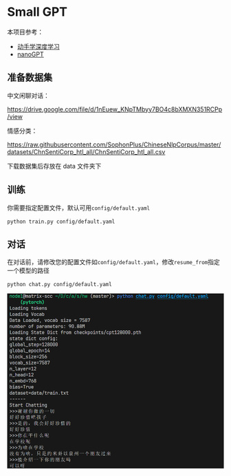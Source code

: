 # Small GPT

本项目参考：
- [动手学深度学习](https://zh.d2l.ai/)
- [nanoGPT](https://github.com/karpathy/nanoGPT)

## 准备数据集

中文闲聊对话：

https://drive.google.com/file/d/1nEuew_KNpTMbyy7BO4c8bXMXN351RCPp/view

情感分类：

https://raw.githubusercontent.com/SophonPlus/ChineseNlpCorpus/master/datasets/ChnSentiCorp_htl_all/ChnSentiCorp_htl_all.csv 

下载数据集后存放在 data 文件夹下

## 训练

你需要指定配置文件，默认可用`config/default.yaml`

```
python train.py config/default.yaml     
```

## 对话

在对话前，请修改您的配置文件如`config/default.yaml`，修改`resume_from`指定一个模型的路径

```
python chat.py config/default.yaml
```

![demo](assets/demo1.jpg)